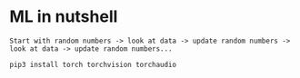 # ML in nutshell
```
Start with random numbers -> look at data -> update random numbers -> look at data -> update random numbers...
```

```
pip3 install torch torchvision torchaudio
```
